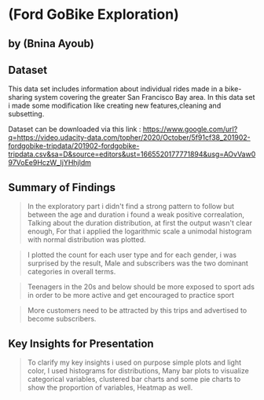 # (Ford GoBike Exploration)

## by (Bnina Ayoub)


## Dataset

This data set includes information about individual rides made in a bike-sharing system covering the greater San Francisco Bay area.
In this data set i made some modification like creating new features,cleaning and subsetting.

Dataset can be downloaded via this link : https://www.google.com/url?q=https://video.udacity-data.com/topher/2020/October/5f91cf38_201902-fordgobike-tripdata/201902-fordgobike-tripdata.csv&sa=D&source=editors&ust=1665520177771894&usg=AOvVaw097VoEe9HczW_IjYHhjldm

## Summary of Findings

> In the exploratory part i didn't find a strong pattern to follow but between the age and duration i found a weak positive correalation, Talking about the duration distribution, at first the output wasn't clear enough, For that i applied the logarithmic scale a unimodal histogram with normal distribution was plotted.

> I plotted the count for each user type and for each gender, i was surprised by the result, Male and subscribers was the two dominant categories in overall terms.

> Teenagers in the 20s and below should be more exposed to sport ads in order to be more active and get encouraged to practice sport

> More customers need to be attracted by this trips and advertised to become subscribers.

## Key Insights for Presentation

> To clarify my key insights i used on purpose simple plots and light color, I used histograms for distributions, Many bar plots to visualize categorical variables, clustered bar charts and some pie charts to show the proportion of variables, Heatmap as well.
